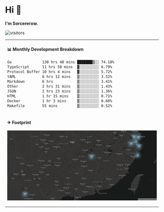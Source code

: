 # Hi 👋

**I'm Sorcererxw.**

![visitors](https://visitor-badge.glitch.me/badge?page_id=sorcererxw.sorcererx)

<table width="800px">
<tr>
<td valign="top" width="50%">

#### 📊 Monthly Development Breakdown

<!--START_SECTION:waka-->
```text
Go              130 hrs 48 mins ███████▒░░ 74.18%
TypeScript      11 hrs 58 mins  ▓░░░░░░░░░ 6.79%
Protocol Buffer 10 hrs 4 mins   ▓░░░░░░░░░ 5.72%
YAML            6 hrs 12 mins   ▒░░░░░░░░░ 3.52%
Markdown        6 hrs           ▒░░░░░░░░░ 3.41%
Other           2 hrs 31 mins   ▒░░░░░░░░░ 1.43%
JSON            2 hrs 23 mins   ▒░░░░░░░░░ 1.36%
HTML            1 hr 15 mins    ▒░░░░░░░░░ 0.71%
Docker          1 hr 3 mins     ▒░░░░░░░░░ 0.60%
Makefile        55 mins         ▒░░░░░░░░░ 0.52%
```
<!--END_SECTION:waka-->

</tr>
<tr>
<td colspan="2">

#### ✈ Footprint

![footprint](./footprint.png)

</td>
</tr>
</table>


